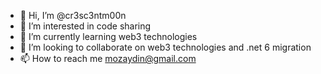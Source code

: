 - 👋 Hi, I’m @cr3sc3ntm00n
- 👀 I’m interested in code sharing
- 🌱 I’m currently learning web3 technologies
- 💞️ I’m looking to collaborate on web3 technologies and .net 6 migration
- 📫 How to reach me mozaydin@gmail.com

<!---
cr3sc3ntm00n/cr3sc3ntm00n is a ✨ special ✨ repository because its `README.md` (this file) appears on your GitHub profile.
You can click the Preview link to take a look at your changes.
--->
